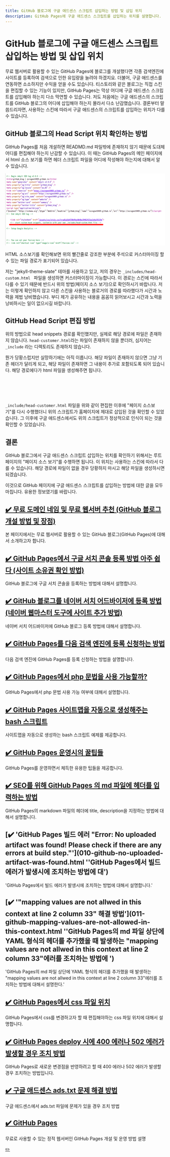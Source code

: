 ```yaml
---
title: GitHub 블로그에 구글 애드센스 스크립트 삽입하는 방법 및 삽입 위치
description: GitHub Pages에 구글 애드센스 스크립트를 삽입하는 위치를 설명합니다.
---
```



GitHub 블로그에 구글 애드센스 스크립트 삽입하는 방법 및 삽입 위치
===
   

무료 웹서버로 활용할 수 있는 GitHub Pages에 블로그를 개설했다면 각종 검색엔진에 사이트를 등록하여 검색으로 인한 유입량을 늘려야 하겠지요. 
더불어, 구글 애드센스를 연동하면 소소하지만 수익을 얻을 수도 있습니다. 
티스토리와 같은 블로그는 직접 스킨을 편집할 수 있는 기능이 있지만, 
GitHub Pages는 막상 어디에 구글 애드센스 스크립트를 삽입해야 하는지 다소 막연할 수 있습니다. 
저도 처음에는 구글 애드센스의 스크립트를 GitHub 블로그의 어디에 삽입해야 하는지 몰라서 다소 난감했습니다. 
결론부터 말씀드리자면, 사용하는 스킨에 따라서 구글 애드센스의 스크립트를 삽입하는 위치가 다를 수 있습니다.   
   
   
GitHub 블로그의 Head Script 위치 확인하는 방법
---
   

GitHub Pages를 처음 개설하면 READMD.md 파일밖에 존재하지 않기 때문에 도대체 어디를 편집해야 하는지 난감할 수 있습니다. 
이 때는 GitHub Pages의 메인 페이지에서 html 소스 보기를 하면 헤더 스크립트 파일을 어디에 작성해야 하는지에 대해서 알 수 있습니다.   
   

![GitHub 애드센스 스크립트 작성 위치](004_google_adsense_script_insert_position.png "GitHub 애드센스 스크립트 작성 위치")
   

HTML 소스보기를 확인해보면 위의 빨간줄로 강조한 부분에 주석으로 커스터마이징 할 수 있는 파일 경로가 표기되어 있습니다.   
   

저는 "jekyll-theme-slate" 테마를 사용하고 있고, 저의 경우는 <code>\_includes/head-custom.html </code> 파일을 생성하면 커스터마이징이 가능합니다. 
이 경로는 스킨에 따라서 다를 수 있기 때문에 반드시 위의 방법(페이지 소스 보기)으로 확인하시기 바랍니다. 
저는 이렇게 확인하지 않고 다른 스킨을 사용하는 블로거의 경로를 따라했다가 시간과 노력을 제법 낭비했습니다. 
부디 제가 공유하는 내용을 꼼꼼히 읽어보시고 시간과 노력을 낭비하시는 일이 없으시길 바랍니다.   
   
   
GitHub Head Script 편집 방법
---
   

위의 방법으로 head snippets 경로를 확인했지만, 실제로 해당 경로에 파일은 존재하지 않습니다. 
<code>head-customer.html</code>라는 파일이 존재하지 않을 뿐더러, 
심지어는 <code>\_include</code> 라는 디렉토리도 존재하지 않습니다. 
   

뭔가 당황스럽지만 실망하기에는 아직 이릅니다. 
해당 파일이 존재하지 않으면 그냥 기존 헤더가 달리게 되고, 
해당 파일이 존재하면 그 내용이 추가로 포함되도록 되어 있습니다. 
해당 경로에다가 html 파일을 생성해주면 됩니다.   
   

<pre><code>
<script async src="https://pagead2.googlesyndication.com/pagead/js/adsbygoogle.js?client=ca-pub-XXXXXXXX"
     crossorigin="anonymous"></script>
</code></pre>
   

<code>\_include/head-customer.html</code> 파일을 위와 같이 편집한 이후에 "페이지 소스보기"를 다시 수행했더니 위의 스크립트가 홈페이지에 제대로 삽입된 것을 확인할 수 있었습니다. 
그 이후에 구글 애드센스에서도 위의 스크립트가 정상적으로 인식이 되는 것을 확인할 수 있었습니다.   
   
   
결론
---
   

GitHub 블로그에서 구글 애드센스 스크립트 삽입하는 위치를 확인하기 위해서는 루트 페이지의 "페이지 소스 보기"를 수행하면 됩니다. 
이 위치는 사용하는 스킨에 따라서 다를 수 있습니다. 
해당 경로에 파일이 없을 경우 당황하지 마시고 해당 파일을 생성하시면 되겠습니다.   

이것으로 GitHub 페이지에 구글 애드센스 스크립트를 삽입하는 방법에 대한 글을 모두 마칩니다. 유용한 정보였기를 바랍니다. 




[✔️  무료 도메인 네임 및 무료 웹서버 추천 (GitHub 블로그 개설 방법 및 장점)](001_advantage_of_github_blog.html '본 페이지에서는 무료 웹서버로 활용할 수 있는 GitHub 블로그(GitHub Pages)에 대해서 ')
---


본 페이지에서는 무료 웹서버로 활용할 수 있는 GitHub 블로그(GitHub Pages)에 대해서 소개하고자 합니다.


[✔️  GitHub Pages에서 구글 서치 콘솔 등록 방법 아주 쉽다 (사이트 소유권 확인 방법)](002_google_search_console_apply.html 'GitHub 블로그에 구글 서치 콘솔을 등록하는 방법에 ')
---


GitHub 블로그에 구글 서치 콘솔을 등록하는 방법에 대해서 설명합니다.


[✔️  GitHub 블로그를 네이버 서치 어드바이저에 등록 방법 (네이버 웹마스터 도구에 사이트 추가 방법) ](003_naver_search_advisor.html '네이버 서치 어드바이저에 GitHub 블로그 등록 방법에 ')
---


네이버 서치 어드바이저에 GitHub 블로그 등록 방법에 대해서 설명합니다.


[✔️  GitHub Pages를 다음 검색 엔진에 등록 신청하는 방법](005_add_to_daum_search_engine.html '다음 검색 엔진에 GitHub Pages를 등록 신청하는 ')
---


다음 검색 엔진에 GitHub Pages를 등록 신청하는 방법을 설명합니다.


[✔️  GitHub Pages에서 php 문법을 사용 가능할까?](006.html 'GitHub Pages에서 php 문법 사용 가능 여부에 대')
---


GitHub Pages에서 php 문법 사용 가능 여부에 대해서 설명합니다. 


[✔️  GitHub Pages 사이트맵을 자동으로 생성해주는 bash 스크립트](007.html '사이트맵을 자동으로 생성하는 bash 스크립트 ')
---


사이트맵을 자동으로 생성하는 bash 스크립트 예제를 제공합니다.


[✔️  GitHub Pages 운영시의 꿀팁들](008.html 'GitHub Pages를 운영하면서 체득한 유용한 ')
---


GitHub Pages를 운영하면서 체득한 유용한 팁들을 제공합니다.


[✔️  SEO를 위해 GitHub Pages 의 md 파일에 헤더를 입력하는 방법](009.html 'GitHub Pages의 markdown 파일의 헤더에 title, description을 지정하는 방법에 ')
---


GitHub Pages의 markdown 파일의 헤더에 title, description을 지정하는 방법에 대해서 설명합니다.


[✔️  'GitHub Pages 빌드 에러 \"Error: No uploaded artifact was found! Please check if there are any errors at build step.\"'](010-github-no-uploaded-artifact-was-found.html ''GitHub Pages에서 빌드 에러가 발생시에 조치하는 방법에 대')
---


'GitHub Pages에서 빌드 에러가 발생시에 조치하는 방법에 대해서 설명합니다.'


[✔️  '\"mapping values are not allwed in this context at line 2 column 33\" 해결 방법'](011-github-mapping-values-are-not-allowed-in-this-context.html ''GitHub Pages의 md 파일 상단에 YAML 형식의 헤더를 추가했을 때 발생하는 \"mapping values are not allwed in this context at line 2 column 33\"에러를 조치하는 방법에 ')
---


'GitHub Pages의 md 파일 상단에 YAML 형식의 헤더를 추가했을 때 발생하는 \"mapping values are not allwed in this context at line 2 column 33\"에러를 조치하는 방법에 대해서 설명한다.'


[✔️  GitHub Pages에서 css 파일 위치](012-github-pages-css-file-path.html 'GitHub Pages에서 css를 변경하고자 할 때 편집해야하는 css 파일 위치에 ')
---


GitHub Pages에서 css를 변경하고자 할 때 편집해야하는 css 파일 위치에 대해서 설명합니다.


[✔️  GitHub Pages deploy 시에 400 에러나 502 에러가 발생할 경우 조치 방법](013-github-pages-deploy-error-400-502.html 'GitHub Pages로 새로운 변경점을 반영하려고 할 때 400 에러나 502 에러가 발생할 경우 조')
---


GitHub Pages로 새로운 변경점을 반영하려고 할 때 400 에러나 502 에러가 발생할 경우 조치하는 방법입니다.


[✔️  구글 애드센스 ads.txt 문제 해결 방법](014-google-adsense-ads-txt-warning.html '구글 애드센스에서 ads.txt 파일에 문제가 있')
---


구글 애드센스에서 ads.txt 파일에 문제가 있을 경우 조치 방법


[✔️  GitHub Pages](index.html '무료로 사용할 수 있는 정적 웹서버인 GitHub Pages 개설 ')
---


무료로 사용할 수 있는 정적 웹서버인 GitHub Pages 개설 및 운영 방법 설명


[✏️ ](https://www.github.com/boyinblue/boyinblue.github.io/edit/main/002_github_blog/004_google_adsense_github_pages.md '수정하기')


